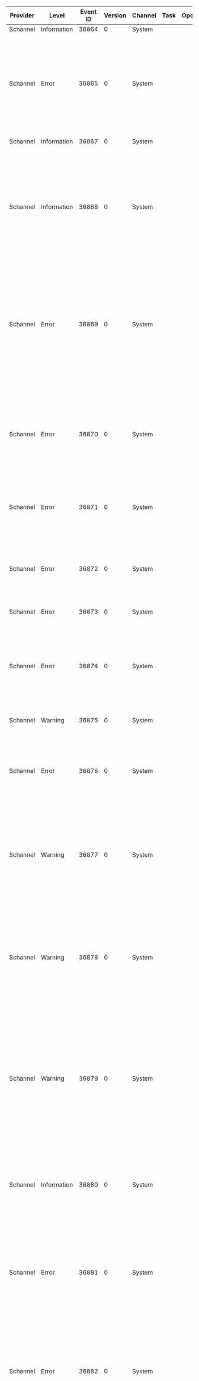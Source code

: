 Provider  |  Level        |  Event ID  |  Version  |  Channel  |  Task  |  Opcode  |  Keyword  |  Message
----------|---------------|------------|-----------|-----------|--------|----------|-----------|-----------------------------------------------------------------------------------------------------------------------------------------------------------------------------------------------------------------------------------------------------------------------------------------------------------------------
Schannel  |  Information  |  36864     |  0        |  System   |        |          |           |
Schannel  |  Error        |  36865     |  0        |  System   |        |          |           |  A fatal error occurred while opening the system {ModuleName} cryptographic module. Operations that require the SSL or TLS cryptographic protocols will not work correctly. The error code is {Error}.
Schannel  |  Information  |  36867     |  0        |  System   |        |          |           |  Creating an SSL {Type} credential.
Schannel  |  Information  |  36868     |  0        |  System   |        |          |           |  The SSL {Type} credential's private key has the following properties:   CSP name: {CSPName}   CSP type: {CSPType}   Key name: {KeyName}   Key Type: {KeyType}   Key Flags: {KeyFlags} The attached data contains the certificate.
Schannel  |  Error        |  36869     |  0        |  System   |        |          |           |  The SSL {Type} credential's certificate does not have a private key information property attached to it. This most often occurs when a certificate is backed up incorrectly and then later restored. This message can also indicate a certificate enrollment failure.
Schannel  |  Error        |  36870     |  0        |  System   |        |          |           |  A fatal error occurred when attempting to access the SSL {Type} credential private key. The error code returned from the cryptographic module is {ErrorCode}. The internal error state is {ErrorStatus}.
Schannel  |  Error        |  36871     |  0        |  System   |        |          |           |  A fatal error occurred while creating an SSL {Type} credential. The internal error state is {ErrorState}.
Schannel  |  Error        |  36872     |  0        |  System   |        |          |           |  The SSL {Type} specified certificate's chain could not be retrieved:   Failure Status: {ErrorCode}   Flags: {CertFlags} The attached data contains the certificate.
Schannel  |  Error        |  36873     |  0        |  System   |        |          |           |
Schannel  |  Error        |  36874     |  0        |  System   |        |          |           |  An {Protocol} connection request was received from a remote client application, but none of the cipher suites supported by the client application are supported by the server. The SSL connection request has failed.
Schannel  |  Warning      |  36875     |  0        |  System   |        |          |           |
Schannel  |  Error        |  36876     |  0        |  System   |        |          |           |  The certificate received from the remote server has not validated correctly. The error code is {ErrorCode}. The SSL connection request has failed. The attached data contains the server certificate.
Schannel  |  Warning      |  36877     |  0        |  System   |        |          |           |  The certificate received from the remote client application has not validated correctly. The error code is {ErrorCode}. The attached data contains the client certificate.
Schannel  |  Warning      |  36878     |  0        |  System   |        |          |           |  The certificate received from the remote client application is not suitable for direct mapping to a client system account, possibly because the authority that issuing the certificate is not sufficiently trusted. The error code is {ErrorCode}. The attached data contains the client certificate.
Schannel  |  Warning      |  36879     |  0        |  System   |        |          |           |  The certificate received from the remote client application was not successfully mapped to a client system account. The error code is {ErrorCode}. This is not necessarily a fatal error, as the server application may still find the certificate acceptable.
Schannel  |  Information  |  36880     |  0        |  System   |        |          |           |  An SSL {Type} handshake completed successfully. The negotiated cryptographic parameters are as follows.   Protocol: {Protocol}   CipherSuite: {CipherSuite}   Exchange strength: {ExchangeStrength}
Schannel  |  Error        |  36881     |  0        |  System   |        |          |           |  The certificate received from the remote server has either expired or is not yet valid. The SSL connection request has failed. The attached data contains the server certificate.
Schannel  |  Error        |  36882     |  0        |  System   |        |          |           |  The certificate received from the remote server was issued by an untrusted certificate authority. Because of this, none of the data contained in the certificate can be validated. The SSL connection request has failed. The attached data contains the server certificate.
Schannel  |  Error        |  36883     |  0        |  System   |        |          |           |  The certificate received from the remote server has been revoked. This means that the certificate authority that issued the certificate has invalidated it. The SSL connection request has failed. The attached data contains the server certificate.
Schannel  |  Error        |  36884     |  0        |  System   |        |          |           |  The certificate received from the remote server does not contain the expected name. It is therefore not possible to determine whether we are connecting to the correct server. The server name we were expecting is {Name}. The SSL connection request has failed. The attached data contains the server certificate.
Schannel  |  Warning      |  36885     |  0        |  System   |        |          |           |
Schannel  |  Warning      |  36886     |  0        |  System   |        |          |           |
Schannel  |  Error        |  36887     |  0        |  System   |        |          |           |  A fatal alert was received from the remote endpoint. The TLS protocol defined fatal alert code is {AlertDesc}.
Schannel  |  Error        |  36888     |  0        |  System   |        |          |           |  A fatal alert was generated and sent to the remote endpoint. This may result in termination of the connection. The TLS protocol defined fatal error code is {AlertDesc}. The Windows SChannel error state is {ErrorState}.
Schannel  |  Error        |  36889     |  0        |  System   |        |          |           |  The SSL {Type} specified certificate's chain is incomplete:   Failure Status: {ErrorCode} This can cause trust validation failures or interoperability problems. For more information see KB 954755 The attached data contains the certificate.
Schannel  |  Warning      |  36896     |  0        |  System   |        |          |           |
Schannel  |  Warning      |  36897     |  0        |  System   |        |          |           |
Schannel  |  Information  |  36898     |  0        |  System   |        |          |           |
Schannel  |  Information  |  36899     |  0        |  System   |        |          |           |